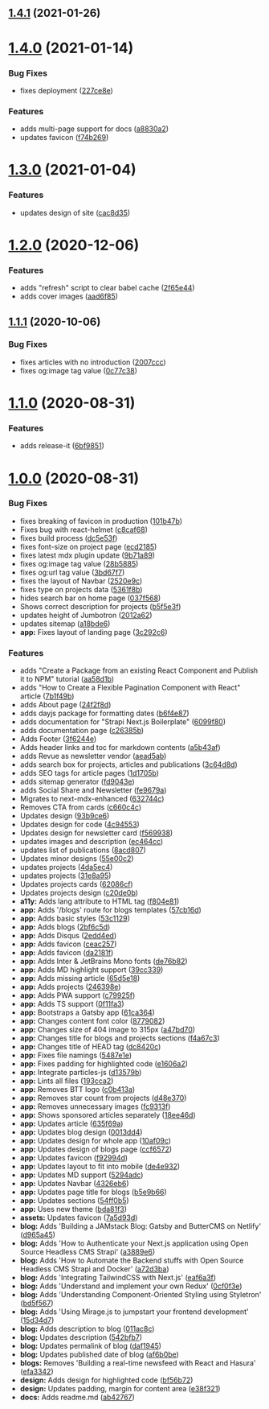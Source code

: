 ## [1.4.1](https://github.com/ghoshnirmalya/nirmalyaghosh.com/compare/1.4.0...1.4.1) (2021-01-26)

# [1.4.0](https://github.com/ghoshnirmalya/nirmalyaghosh.com/compare/1.3.0...1.4.0) (2021-01-14)

### Bug Fixes

- fixes deployment ([227ce8e](https://github.com/ghoshnirmalya/nirmalyaghosh.com/commit/227ce8e8a1db502c1761457bbf34b31c542bf6c4))

### Features

- adds multi-page support for docs ([a8830a2](https://github.com/ghoshnirmalya/nirmalyaghosh.com/commit/a8830a22e6cd1305fd4313d593f2019243d42fa8))
- updates favicon ([f74b269](https://github.com/ghoshnirmalya/nirmalyaghosh.com/commit/f74b2698461b644f777784f04e4bcab2758f2f63))

# [1.3.0](https://github.com/ghoshnirmalya/nirmalyaghosh.com/compare/1.2.0...1.3.0) (2021-01-04)

### Features

- updates design of site ([cac8d35](https://github.com/ghoshnirmalya/nirmalyaghosh.com/commit/cac8d35d434947549aa631dffb3e044a791c1e1b))

# [1.2.0](https://github.com/ghoshnirmalya/nirmalyaghosh.com/compare/1.1.1...1.2.0) (2020-12-06)

### Features

- adds "refresh" script to clear babel cache ([2f65e44](https://github.com/ghoshnirmalya/nirmalyaghosh.com/commit/2f65e443cc8dadad62cf2968ef43ce0d219244d6))
- adds cover images ([aad6f85](https://github.com/ghoshnirmalya/nirmalyaghosh.com/commit/aad6f8545c023c75cb84c19786a2ebd76d40fab0))

## [1.1.1](https://github.com/ghoshnirmalya/nirmalyaghosh.com/compare/1.1.0...1.1.1) (2020-10-06)

### Bug Fixes

- fixes articles with no introduction ([2007ccc](https://github.com/ghoshnirmalya/nirmalyaghosh.com/commit/2007ccc0648d488bbe1589afb96acb793717366a))
- fixes og:image tag value ([0c77c38](https://github.com/ghoshnirmalya/nirmalyaghosh.com/commit/0c77c3847bed0bf5672c0d15b6a1bad7da79db21))

# [1.1.0](https://github.com/ghoshnirmalya/nirmalyaghosh.com/compare/1.0.0...1.1.0) (2020-08-31)

### Features

- adds release-it ([6bf9851](https://github.com/ghoshnirmalya/nirmalyaghosh.com/commit/6bf985144d9166fe221a38a7ea1494f8c5760058))

# [1.0.0](https://github.com/ghoshnirmalya/nirmalyaghosh.com/compare/1.0.0...1.1.0) (2020-08-31)

### Bug Fixes

- fixes breaking of favicon in production ([101b47b](https://github.com/ghoshnirmalya/nirmalyaghosh.com/commit/101b47b5072ead57781ed31d4e34b2b0a77639d2))
- Fixes bug with react-helmet ([c8caf68](https://github.com/ghoshnirmalya/nirmalyaghosh.com/commit/c8caf684e4fd2c101ad0a0b5691a9fefff3fdc16))
- fixes build process ([dc5e53f](https://github.com/ghoshnirmalya/nirmalyaghosh.com/commit/dc5e53fe4a2c63412279b8f639a87f2bf67e2bda))
- fixes font-size on project page ([ecd2185](https://github.com/ghoshnirmalya/nirmalyaghosh.com/commit/ecd2185ef47c0baf286f026f883f35d2012c2874))
- fixes latest mdx plugin update ([9b71a89](https://github.com/ghoshnirmalya/nirmalyaghosh.com/commit/9b71a89aefcb9e4c1d8fa922b6aed9e578a059f1))
- fixes og:image tag value ([28b5885](https://github.com/ghoshnirmalya/nirmalyaghosh.com/commit/28b58852c20851755ab0ee82f2daeb6254b8ee5a))
- fixes og:url tag value ([3bd67f7](https://github.com/ghoshnirmalya/nirmalyaghosh.com/commit/3bd67f7b08c883cefac7fa3f13219fe37ff0fd13))
- fixes the layout of Navbar ([2520e9c](https://github.com/ghoshnirmalya/nirmalyaghosh.com/commit/2520e9ca12eb58e571a926f3256d39330513a233))
- fixes type on projects data ([5361f8b](https://github.com/ghoshnirmalya/nirmalyaghosh.com/commit/5361f8b41103a4fdcc2fb4f2a4c80d5cf4685e97))
- hides search bar on home page ([037f568](https://github.com/ghoshnirmalya/nirmalyaghosh.com/commit/037f568257cc346922f83075f184a85ab6f99235))
- Shows correct description for projects ([b5f5e3f](https://github.com/ghoshnirmalya/nirmalyaghosh.com/commit/b5f5e3fdd32ddf2fcea18096029e1d181333959d))
- updates height of Jumbotron ([2012a62](https://github.com/ghoshnirmalya/nirmalyaghosh.com/commit/2012a6247fe9219ef027bb09708ebab3805c26d9))
- updates sitemap ([a18bde6](https://github.com/ghoshnirmalya/nirmalyaghosh.com/commit/a18bde61afc4a601d0d6eaf53936a2c598a2ecc4))
- **app:** Fixes layout of landing page ([3c292c6](https://github.com/ghoshnirmalya/nirmalyaghosh.com/commit/3c292c615b16e7045744a7d2bd63372548194c35))

### Features

- adds "Create a Package from an existing React Component and Publish it to NPM" tutorial ([aa58d1b](https://github.com/ghoshnirmalya/nirmalyaghosh.com/commit/aa58d1b1fcfeae9418ccc7449c197148b0aab636))
- adds "How to Create a Flexible Pagination Component with React" article ([7b1f49b](https://github.com/ghoshnirmalya/nirmalyaghosh.com/commit/7b1f49b673e304c5e2fcb7f4086098781a262823))
- adds About page ([24f2f8d](https://github.com/ghoshnirmalya/nirmalyaghosh.com/commit/24f2f8dfa566b2a059e319f340a65c692b5f67d2))
- adds dayjs package for formatting dates ([b6f4e87](https://github.com/ghoshnirmalya/nirmalyaghosh.com/commit/b6f4e870900a9c9e4a1d60c769c79aa63dbf0d6f))
- adds documentation for "Strapi Next.js Boilerplate" ([6099f80](https://github.com/ghoshnirmalya/nirmalyaghosh.com/commit/6099f809db9441db57e395efb5afdad8679b47f9))
- adds documentation page ([c26385b](https://github.com/ghoshnirmalya/nirmalyaghosh.com/commit/c26385b432eae4c6196c4165556bce49036e2319))
- Adds Footer ([3f6244e](https://github.com/ghoshnirmalya/nirmalyaghosh.com/commit/3f6244e4a83fdc5503c82e614a1c0d3db92fa10c))
- Adds header links and toc for markdown contents ([a5b43af](https://github.com/ghoshnirmalya/nirmalyaghosh.com/commit/a5b43af283d31b6fa68fdd744ef6e5b229887fbb))
- adds Revue as newsletter vendor ([aead5ab](https://github.com/ghoshnirmalya/nirmalyaghosh.com/commit/aead5ab1490855ec92837f7a4b4e290321a13021))
- adds search box for projects, articles and publications ([3c64d8d](https://github.com/ghoshnirmalya/nirmalyaghosh.com/commit/3c64d8d06a0d87a187a523922917c22901ab1f9a))
- adds SEO tags for article pages ([1d1705b](https://github.com/ghoshnirmalya/nirmalyaghosh.com/commit/1d1705b47fa5d8157d227c14d9c235d7deb4ebc6))
- adds sitemap generator ([fd9043e](https://github.com/ghoshnirmalya/nirmalyaghosh.com/commit/fd9043e2ac88141ec9c6f88331e6584d42e9f1bb))
- adds Social Share and Newsletter ([fe9679a](https://github.com/ghoshnirmalya/nirmalyaghosh.com/commit/fe9679af63aa110073c820d750ca23a8e890802c))
- Migrates to next-mdx-enhanced ([632744c](https://github.com/ghoshnirmalya/nirmalyaghosh.com/commit/632744c84cf0cd7992a82da233e38f047f71c4b9))
- Removes CTA from cards ([c660c4c](https://github.com/ghoshnirmalya/nirmalyaghosh.com/commit/c660c4cd7c5c3861f215c8b38fb0c646c8e0546c))
- Updates design ([93b9ce6](https://github.com/ghoshnirmalya/nirmalyaghosh.com/commit/93b9ce6494b220b4b5862653141a97a0d7f0bf6b))
- Updates design for code ([4c94553](https://github.com/ghoshnirmalya/nirmalyaghosh.com/commit/4c9455340d2941c6cc96287ba3836d1edfe504ae))
- Updates design for newsletter card ([f569938](https://github.com/ghoshnirmalya/nirmalyaghosh.com/commit/f569938a893c737e38fc3776115a5f6f346d2a72))
- updates images and description ([ec464cc](https://github.com/ghoshnirmalya/nirmalyaghosh.com/commit/ec464cc6eb7367339dd4792f261ce3b95da2fc6d))
- updates list of publications ([8acd807](https://github.com/ghoshnirmalya/nirmalyaghosh.com/commit/8acd8077bd1c57086aad5163a1942a8a75b826a2))
- Updates minor designs ([55e00c2](https://github.com/ghoshnirmalya/nirmalyaghosh.com/commit/55e00c25f9742b3eead8bedcf44b19e2cb3c0ca2))
- updates projects ([4da5ec4](https://github.com/ghoshnirmalya/nirmalyaghosh.com/commit/4da5ec42d87354dbf042648c68c3611e5a8e05c8))
- updates projects ([31e8a95](https://github.com/ghoshnirmalya/nirmalyaghosh.com/commit/31e8a953e3688d942bb18964072be7bdb37537d8))
- Updates projects cards ([62086cf](https://github.com/ghoshnirmalya/nirmalyaghosh.com/commit/62086cfeee1309b2af591d4512eca54efc4d9b2a))
- Updates projects design ([c20de0b](https://github.com/ghoshnirmalya/nirmalyaghosh.com/commit/c20de0b04138322e9a312347999acd140a31c391))
- **a11y:** Adds lang attribute to HTML tag ([f804e81](https://github.com/ghoshnirmalya/nirmalyaghosh.com/commit/f804e81905e7ec6ac6326b81d570f1bff0033e81))
- **app:** Adds '/blogs' route for blogs templates ([57cb16d](https://github.com/ghoshnirmalya/nirmalyaghosh.com/commit/57cb16d7eabf18f8d48dcab20617a4dd1a9b5ae9))
- **app:** Adds basic styles ([53c1129](https://github.com/ghoshnirmalya/nirmalyaghosh.com/commit/53c11293efdd125cee6f7176d58ba65ca56c59d0))
- **app:** Adds blogs ([2bf6c5d](https://github.com/ghoshnirmalya/nirmalyaghosh.com/commit/2bf6c5df97a185c05f7bd6421774d7508ac06e68))
- **app:** Adds Disqus ([2edd4ed](https://github.com/ghoshnirmalya/nirmalyaghosh.com/commit/2edd4edfecd13874e621c7bf3e4fdc736bf92d82))
- **app:** Adds favicon ([ceac257](https://github.com/ghoshnirmalya/nirmalyaghosh.com/commit/ceac257427bb20a4f5bfa3d6027acd8618c3d20b))
- **app:** Adds favicon ([da2181f](https://github.com/ghoshnirmalya/nirmalyaghosh.com/commit/da2181f7ced84527b408dbe60a7f15e8fc588f64))
- **app:** Adds Inter & JetBrains Mono fonts ([de76b82](https://github.com/ghoshnirmalya/nirmalyaghosh.com/commit/de76b82f7448e783df7853eb2b518dda71a5c805))
- **app:** Adds MD highlight support ([39cc339](https://github.com/ghoshnirmalya/nirmalyaghosh.com/commit/39cc339c89c849953df993b84cf6a39addd96b28))
- **app:** Adds missing article ([65d5e18](https://github.com/ghoshnirmalya/nirmalyaghosh.com/commit/65d5e18639ce28ef520133554bf56a3da9a4dbcb))
- **app:** Adds projects ([246398e](https://github.com/ghoshnirmalya/nirmalyaghosh.com/commit/246398ee0c767f1845a63e663461156110d75d20))
- **app:** Adds PWA support ([c79925f](https://github.com/ghoshnirmalya/nirmalyaghosh.com/commit/c79925fd510d5c58bb6711ee89983c8548ba90c3))
- **app:** Adds TS support ([0f11fa3](https://github.com/ghoshnirmalya/nirmalyaghosh.com/commit/0f11fa3aedefea2c5fbfae3f05dc18da0583c88e))
- **app:** Bootstraps a Gatsby app ([61ca364](https://github.com/ghoshnirmalya/nirmalyaghosh.com/commit/61ca36459b40a9765ddaec9821d5d738ca29e272))
- **app:** Changes content font color ([8779082](https://github.com/ghoshnirmalya/nirmalyaghosh.com/commit/8779082b749cb718df32a6c86c5d48e53d77321f))
- **app:** Changes size of 404 image to 315px ([a47bd70](https://github.com/ghoshnirmalya/nirmalyaghosh.com/commit/a47bd70d704d13a1b569c9f6ee08213842b04532))
- **app:** Changes title for blogs and projects sections ([f4a67c3](https://github.com/ghoshnirmalya/nirmalyaghosh.com/commit/f4a67c3d04dccdc6da29121bd9b57e23f496e108))
- **app:** Changes title of HEAD tag ([dc8420c](https://github.com/ghoshnirmalya/nirmalyaghosh.com/commit/dc8420c1559abd3addd5c2e43f1c18de26308c33))
- **app:** Fixes file namings ([5487e1e](https://github.com/ghoshnirmalya/nirmalyaghosh.com/commit/5487e1e9d46093701f76448d5d5f682604d84d1c))
- **app:** Fixes padding for highlighted code ([e1606a2](https://github.com/ghoshnirmalya/nirmalyaghosh.com/commit/e1606a2c6d9d66f9c72c3da7369f3b6af34c6583))
- **app:** Integrate particles-js ([d13579b](https://github.com/ghoshnirmalya/nirmalyaghosh.com/commit/d13579b79a743d6d942196a9da4ee8e1ab0a6f38))
- **app:** Lints all files ([193cca2](https://github.com/ghoshnirmalya/nirmalyaghosh.com/commit/193cca2e2d0620406b3cba60b9a1384e5919cf93))
- **app:** Removes BTT logo ([c0b413a](https://github.com/ghoshnirmalya/nirmalyaghosh.com/commit/c0b413acf42a5272336f957a1937f0fe0db15545))
- **app:** Removes star count from projects ([d48e370](https://github.com/ghoshnirmalya/nirmalyaghosh.com/commit/d48e370ce85dbde1ea62c5ba59a43d50590e556f))
- **app:** Removes unnecessary images ([fc9313f](https://github.com/ghoshnirmalya/nirmalyaghosh.com/commit/fc9313f03afeb9aa266dd043eb921c4c63541a35))
- **app:** Shows sponsored articles separately ([18ee46d](https://github.com/ghoshnirmalya/nirmalyaghosh.com/commit/18ee46df0a80eca6e588d83900332f91a4b8faf9))
- **app:** Updates article ([635f69a](https://github.com/ghoshnirmalya/nirmalyaghosh.com/commit/635f69a8fb661f9eecd837fcf44bdbdd08e3f0bb))
- **app:** Updates blog design ([0013dd4](https://github.com/ghoshnirmalya/nirmalyaghosh.com/commit/0013dd40f897bb52110f0491fd7cf6b674b2e4e2))
- **app:** Updates design for whole app ([10af09c](https://github.com/ghoshnirmalya/nirmalyaghosh.com/commit/10af09c45710096f94924ea8bc58485d5addd252))
- **app:** Updates design of blogs page ([ccf6572](https://github.com/ghoshnirmalya/nirmalyaghosh.com/commit/ccf6572c061708bd7ea42e777a5aa76cec9fe8fa))
- **app:** Updates favicon ([f92994d](https://github.com/ghoshnirmalya/nirmalyaghosh.com/commit/f92994ddd511bdd2e640dd5c9f09b8fd0777c30e))
- **app:** Updates layout to fit into mobile ([de4e932](https://github.com/ghoshnirmalya/nirmalyaghosh.com/commit/de4e9325da4820367431fbcf3e84aef64df08a70))
- **app:** Updates MD support ([5294adc](https://github.com/ghoshnirmalya/nirmalyaghosh.com/commit/5294adce388c9f53160250c18c04a5de85504acf))
- **app:** Updates Navbar ([4326eb6](https://github.com/ghoshnirmalya/nirmalyaghosh.com/commit/4326eb6728e3c96c3f6c3c492a428b5996ba1578))
- **app:** Updates page title for blogs ([b5e9b66](https://github.com/ghoshnirmalya/nirmalyaghosh.com/commit/b5e9b66037e082ed0e61acc6a52aa5bb23b2e22a))
- **app:** Updates sections ([54ff0b5](https://github.com/ghoshnirmalya/nirmalyaghosh.com/commit/54ff0b56826ccb0b10b076d9335fc3bb5c4d6d4f))
- **app:** Uses new theme ([bda81f3](https://github.com/ghoshnirmalya/nirmalyaghosh.com/commit/bda81f3d1c32561c5dc7505bc8d4cae62e37c303))
- **assets:** Updates favicon ([7a5d93d](https://github.com/ghoshnirmalya/nirmalyaghosh.com/commit/7a5d93d5f5f511191f06ab2916d6e7d9207f3f1e))
- **blog:** Adds 'Building a JAMstack Blog: Gatsby and ButterCMS on Netlify' ([d965a45](https://github.com/ghoshnirmalya/nirmalyaghosh.com/commit/d965a455672c5726438033ecebbffb5d0a010795))
- **blog:** Adds 'How to Authenticate your Next.js application using Open Source Headless CMS Strapi' ([a3889e6](https://github.com/ghoshnirmalya/nirmalyaghosh.com/commit/a3889e69c16c8f9da04813de135d9283beac2b75))
- **blog:** Adds 'How to Automate the Backend stuffs with Open Source Headless CMS Strapi and Docker' ([a72d3ba](https://github.com/ghoshnirmalya/nirmalyaghosh.com/commit/a72d3bad1f5fe994be5d35ff465bf063db3a5fef))
- **blog:** Adds 'Integrating TailwindCSS with Next.js' ([eaf6a3f](https://github.com/ghoshnirmalya/nirmalyaghosh.com/commit/eaf6a3f3eb8f1dcf7426391152e545cd6e645cbd))
- **blog:** Adds 'Understand and implement your own Redux' ([0cf0f3e](https://github.com/ghoshnirmalya/nirmalyaghosh.com/commit/0cf0f3e8ed0a1935ece83f3596ae5f45f5741928))
- **blog:** Adds 'Understanding Component-Oriented Styling using Styletron' ([bd5f567](https://github.com/ghoshnirmalya/nirmalyaghosh.com/commit/bd5f56728edc4b898eaec8808adb77dccbc0bbfb))
- **blog:** Adds 'Using Mirage.js to jumpstart your frontend development' ([15d34d7](https://github.com/ghoshnirmalya/nirmalyaghosh.com/commit/15d34d79e7b0d137b75f02545b8652bd31a0cccf))
- **blog:** Adds description to blog ([011ac8c](https://github.com/ghoshnirmalya/nirmalyaghosh.com/commit/011ac8c11c18ab2f39b6d5b3538a0104cfe4e50f))
- **blog:** Updates description ([542bfb7](https://github.com/ghoshnirmalya/nirmalyaghosh.com/commit/542bfb7d0794649fea181b3e60f04608700954ca))
- **blog:** Updates permalink of blog ([daf1945](https://github.com/ghoshnirmalya/nirmalyaghosh.com/commit/daf1945b2a411cfc019d4fdce9e834dc70bb4a22))
- **blog:** Updates published date of blog ([af6b0be](https://github.com/ghoshnirmalya/nirmalyaghosh.com/commit/af6b0bee5702fac552127d5aae9e387b9adaaa6a))
- **blogs:** Removes 'Building a real-time newsfeed with React and Hasura' ([efa3342](https://github.com/ghoshnirmalya/nirmalyaghosh.com/commit/efa334278141d4131a791dd2e27a45c4e5e91fe9))
- **design:** Adds design for highlighted code ([bf56b72](https://github.com/ghoshnirmalya/nirmalyaghosh.com/commit/bf56b7278cae298e36262acc6a396ab9effd5d93))
- **design:** Updates padding, margin for content area ([e38f321](https://github.com/ghoshnirmalya/nirmalyaghosh.com/commit/e38f32185608525916c58d04cdbcbf9a9bb56c26))
- **docs:** Adds readme.md ([ab42767](https://github.com/ghoshnirmalya/nirmalyaghosh.com/commit/ab42767714a3489c91866e82a28ab2fc7330dc8a))
